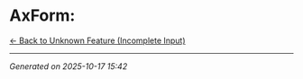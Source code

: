 # AxForm: 

[← Back to Unknown Feature (Incomplete Input)](../README.md)

---

*Generated on 2025-10-17 15:42*

